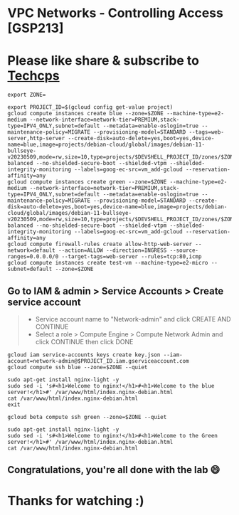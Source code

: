 
# VPC Networks - Controlling Access [GSP213]

# Please like share & subscribe to [Techcps](https://www.youtube.com/@techcps)

```
export ZONE=
```
```
export PROJECT_ID=$(gcloud config get-value project)
gcloud compute instances create blue --zone=$ZONE --machine-type=e2-medium --network-interface=network-tier=PREMIUM,stack-type=IPV4_ONLY,subnet=default --metadata=enable-oslogin=true --maintenance-policy=MIGRATE --provisioning-model=STANDARD --tags=web-server,http-server --create-disk=auto-delete=yes,boot=yes,device-name=blue,image=projects/debian-cloud/global/images/debian-11-bullseye-v20230509,mode=rw,size=10,type=projects/$DEVSHELL_PROJECT_ID/zones/$ZONE/diskTypes/pd-balanced --no-shielded-secure-boot --shielded-vtpm --shielded-integrity-monitoring --labels=goog-ec-src=vm_add-gcloud --reservation-affinity=any
gcloud compute instances create green --zone=$ZONE --machine-type=e2-medium --network-interface=network-tier=PREMIUM,stack-type=IPV4_ONLY,subnet=default --metadata=enable-oslogin=true --maintenance-policy=MIGRATE --provisioning-model=STANDARD --create-disk=auto-delete=yes,boot=yes,device-name=blue,image=projects/debian-cloud/global/images/debian-11-bullseye-v20230509,mode=rw,size=10,type=projects/$DEVSHELL_PROJECT_ID/zones/$ZONE/diskTypes/pd-balanced --no-shielded-secure-boot --shielded-vtpm --shielded-integrity-monitoring --labels=goog-ec-src=vm_add-gcloud --reservation-affinity=any
gcloud compute firewall-rules create allow-http-web-server --network=default --action=ALLOW --direction=INGRESS --source-ranges=0.0.0.0/0 --target-tags=web-server --rules=tcp:80,icmp
gcloud compute instances create test-vm --machine-type=e2-micro --subnet=default --zone=$ZONE
```

## Go to IAM & admin > Service Accounts > Create service account
> * Service account name to "Network-admin" and click CREATE AND CONTINUE
> * Select a role > Compute Engine > Compute Network Admin and click CONTINUE then click DONE

```
gcloud iam service-accounts keys create key.json --iam-account=network-admin@$PROJECT_ID.iam.gserviceaccount.com
gcloud compute ssh blue --zone=$ZONE --quiet
```
```
sudo apt-get install nginx-light -y
sudo sed -i 's#<h1>Welcome to nginx!</h1>#<h1>Welcome to the blue server!</h1>#' /var/www/html/index.nginx-debian.html
cat /var/www/html/index.nginx-debian.html
exit
```
```
gcloud beta compute ssh green --zone=$ZONE --quiet
```
```
sudo apt-get install nginx-light -y
sudo sed -i 's#<h1>Welcome to nginx!</h1>#<h1>Welcome to the Green server!</h1>#' /var/www/html/index.nginx-debian.html
cat /var/www/html/index.nginx-debian.html
```



## Congratulations, you're all done with the lab 😄

# Thanks for watching :)
